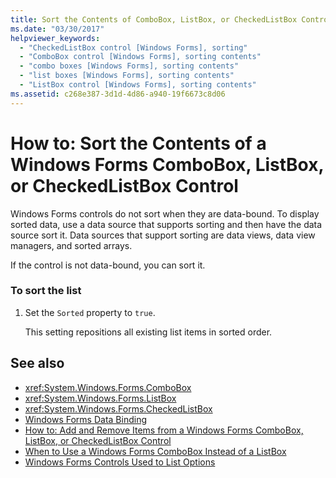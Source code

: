 ```yaml
---
title: Sort the Contents of ComboBox, ListBox, or CheckedListBox Control
ms.date: "03/30/2017"
helpviewer_keywords: 
  - "CheckedListBox control [Windows Forms], sorting"
  - "ComboBox control [Windows Forms], sorting contents"
  - "combo boxes [Windows Forms], sorting contents"
  - "list boxes [Windows Forms], sorting contents"
  - "ListBox control [Windows Forms], sorting contents"
ms.assetid: c268e387-3d1d-4d86-a940-19f6673c8d06
---
```

# How to: Sort the Contents of a Windows Forms ComboBox, ListBox, or CheckedListBox Control
Windows Forms controls do not sort when they are data-bound. To display sorted data, use a data source that supports sorting and then have the data source sort it. Data sources that support sorting are data views, data view managers, and sorted arrays.  
  
 If the control is not data-bound, you can sort it.  
  
### To sort the list  
  
1. Set the `Sorted` property to `true`.  
  
     This setting repositions all existing list items in sorted order.  
  
## See also

- <xref:System.Windows.Forms.ComboBox>
- <xref:System.Windows.Forms.ListBox>
- <xref:System.Windows.Forms.CheckedListBox>
- [Windows Forms Data Binding](../windows-forms-data-binding.md)
- [How to: Add and Remove Items from a Windows Forms ComboBox, ListBox, or CheckedListBox Control](add-and-remove-items-from-a-wf-combobox.md)
- [When to Use a Windows Forms ComboBox Instead of a ListBox](when-to-use-a-windows-forms-combobox-instead-of-a-listbox.md)
- [Windows Forms Controls Used to List Options](windows-forms-controls-used-to-list-options.md)
